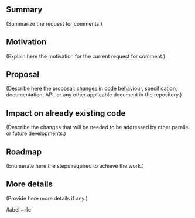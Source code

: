 ## Summary

(Summarize the request for comments.)

## Motivation

(Explain here the motivation for the current request for comment.) 

## Proposal

(Describe here the proposal: changes in code behaviour, specification, documentation, API, or any other applicable document in the repository.)

## Impact on already existing code

(Describe the changes that will be needed to be addressed by other parallel or future developments.)

## Roadmap

(Enumerate here the steps required to achieve the work.)

## More details

(Provide here more details if any.)

/label ~rfc
